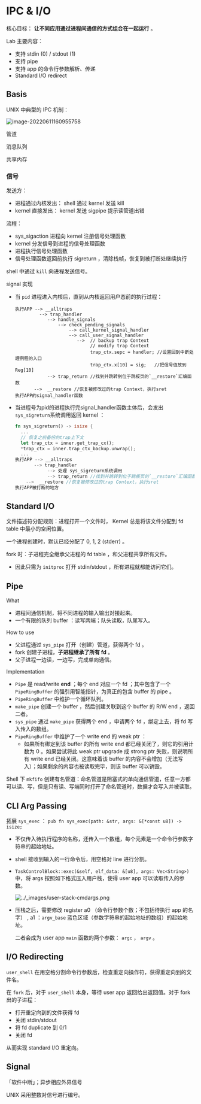 # IPC & I/O

核心目标： **让不同应用通过进程间通信的方式组合在一起运行** 。

Lab 主要内容：

- 支持 stdin (0) / stdout (1)
- 支持 pipe
- 支持 app 的命令行参数解析、传递
- Standard I/O redirect

## Basis

UNIX 中典型的 IPC 机制：

![image-20220611160955758](7_ipc_io.assets/image-20220611160955758.png)

管道

消息队列

共享内存

### 信号

发送方：

- 进程通过内核发出： shell 通过 kernel 发送 kill
- kernel 直接发出： kernel 发送 sigpipe 提示读管道出错

流程：

- sys_sigaction 进程向 kernel 注册信号处理函数
- kernel 分发信号到进程的信号处理函数
- 进程执行信号处理函数
- 信号处理函数返回前执行 sigreturn ，清除栈帧，恢复到被打断处继续执行

shell 中通过 `kill` 向进程发送信号。

signal 实现

- 当 `pid` 进程进入内核后，直到从内核返回用户态前的执行过程：
    ```
    执行APP --> __alltraps 
             --> trap_handler 
                --> handle_signals 
                    --> check_pending_signals 
                        --> call_kernel_signal_handler
                        --> call_user_signal_handler
                           -->  // backup trap Context
                                // modify trap Context
                                trap_ctx.sepc = handler; //设置回到中断处理例程的入口
                                trap_ctx.x[10] = sig;   //把信号值放到Reg[10]
                --> trap_return //找到并跳转到位于跳板页的`__restore`汇编函数
           -->  __restore //恢复被修改过的trap Context，执行sret
    执行APP的signal_handler函数
    ```

- 当进程号为pid的进程执行完signal_handler函数主体后，会发出`sys_sigreturn`系统调用返回 kernel ：
    ```rust
    fn sys_sigreturn() -> isize {
      ...
      // 恢复之前备份的trap上下文
      let trap_ctx = inner.get_trap_cx();
      *trap_ctx = inner.trap_ctx_backup.unwrap();
      ...
    执行APP --> __alltraps 
           --> trap_handler 
                --> 处理 sys_sigreturn系统调用
                --> trap_return //找到并跳转到位于跳板页的`__restore`汇编函数
        -->  __restore //恢复被修改过的trap Context，执行sret
    执行APP被打断的地方
    ```



## Standard I/O

文件描述符分配规则：进程打开一个文件时， Kernel 总是将该文件分配到 fd table 中最小的空闲位置。

一个进程创建时，默认已经分配了 0, 1, 2 (stderr) 。

fork 时：子进程完全继承父进程的 fd table ，和父进程共享所有文件。

- 因此只需为 `initproc` 打开 stdin/stdout ，所有进程就都能访问它们。

## Pipe

What

- 进程间通信机制，将不同进程的输入输出对接起来。
- 一个有限的队列 buffer ：读写两端；队头读取，队尾写入。

How to use

- 父进程通过 `sys_pipe` 打开（创建）管道，获得两个 fd 。
- fork 创建子进程，**子进程继承了所有 fd** 。
- 父子进程一边读，一边写，完成单向通信。

Implementation

-  `Pipe` 是 read/write **end** ；每个 end 对应一个 fd ；其中包含了一个 `PipeRingBuffer` 的强引用智能指针，为真正的包含 buffer 的 pipe 。
-  `PipeRingBuffer` 中维护一个循环队列。
-  `make_pipe` 创建一个 buffer ，然后创建关联到这个 buffer 的 R/W end ，返回二者。
-  `sys_pipe` 通过 `make_pipe` 获得两个 end ，申请两个 fd ，绑定上去，将 fd 写入传入的数组。
-  `PipeRingBuffer` 中维护了一个 write end 的 weak ptr ：
    - 如果所有绑定到该 buffer 的所有 write end 都已经关闭了，则它的引用计数为 0 。如果尝试将此 weak ptr upgrade 成 strong ptr 失败，则说明所有 write end 已经关闭。这意味着该 buffer 的内容不会增加（无法写入）；如果剩余的内容也被读取完毕，则该 buffer 可以销毁。

Shell 下 `mkfifo` 创建有名管道：命名管道是阻塞式的单向通信管道，任意一方都可以读、写，但是只有读、写端同时打开了命名管道时，数据才会写入并被读取。

## CLI Arg Passing 

拓展 `sys_exec` ： `pub fn sys_exec(path: &str, args: &[*const u8]) -> isize;`

- 不仅传入待执行程序的名称，还传入一个数组，每个元素是一个命令行参数字符串的起始地址。

- shell 接收到输入的一行命令后，用空格对 line 进行分割。

-  `TaskControlBlock::exec(&self, elf_data: &[u8], args: Vec<String>) ` 中，将 args 按照如下格式压入用户栈，使得 user app 可以读取传入的参数。

    ![../_images/user-stack-cmdargs.png](7_ipc_io.assets/user-stack-cmdargs.png)

- 压栈之后，需要修改 register a0 （命令行参数个数；不包括待执行 app 的名字） , a1 ：`argv_base` 蓝色区域（参数字符串的起始地址的数组）的起始地址。

    二者会成为 user app `main` 函数的两个参数： `argc` ， `argv` 。

## I/O Redirecting

`user_shell` 在用空格分割命令行参数后，检查重定向操作符，获得重定向到的文件名。

在 `fork` 后，对于 `user_shell` 本身，等待 user app 返回给出返回值。对于 fork 出的子进程：

- 打开重定向到的文件获得 fd
- 关闭 stdin/stdout 
- 将 fd duplicate 到 0/1
- 关闭 fd

从而实现 standard I/O 重定向。

## Signal

「软件中断」；异步相应外界信号

UNIX 采用整数对信号进行编号。









